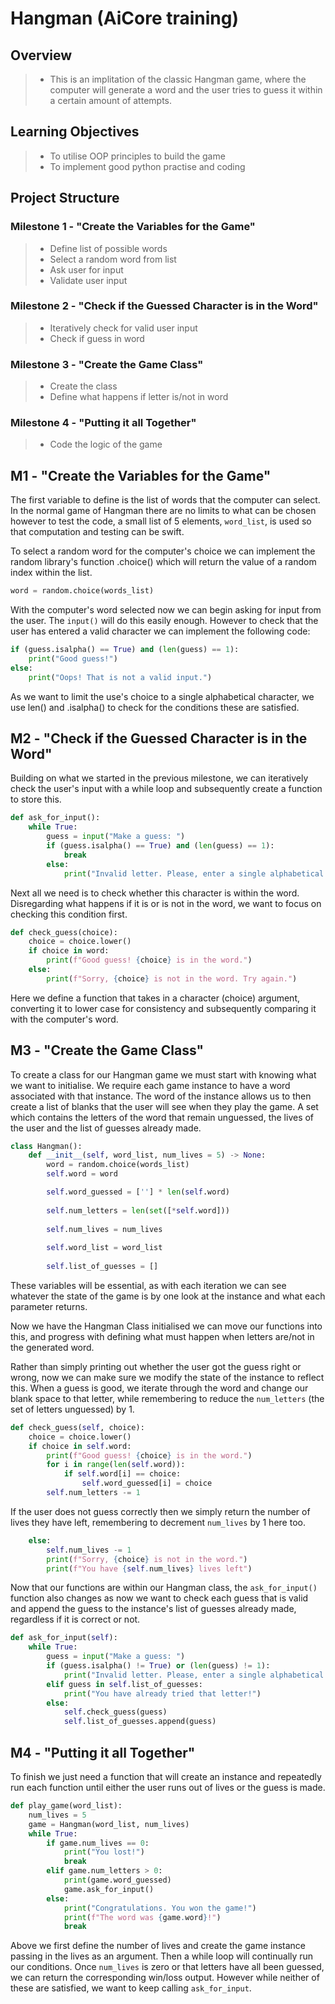 # Hangman (AiCore training)


## Overview 
> - This is an implitation of the classic Hangman game, where the computer will generate a word and the user tries to guess it within a certain amount of attempts. 

## Learning Objectives
> - To utilise OOP principles to build the game
> - To implement good python practise and coding

## Project Structure

### Milestone 1 - "Create the Variables for the Game"
> - Define list of possible words
> - Select a random word from list
> - Ask user for input
> - Validate user input

### Milestone 2 - "Check if the Guessed Character is in the Word"
> - Iteratively check for valid user input
> - Check if guess in word

### Milestone 3 - "Create the Game Class"
> - Create the class
> - Define what happens if letter is/not in word

### Milestone 4 - "Putting it all Together"
> - Code the logic of the game

## M1 - "Create the Variables for the Game"

The first variable to define is the list of words that the computer can select. In the normal game of Hangman there are no limits to what can be chosen however to test the code, a small list of 5 elements, ```word_list```, is used so that computation and testing can be swift.

To select a random word for the computer's choice we can implement the random library's function .choice() which will return the value of a random index within the list. 

```python
word = random.choice(words_list)
```

With the computer's word selected now we can begin asking for input from the user. The ```input()``` will do this easily enough. However to check that the user has entered a valid character we can implement the following code:

```python
if (guess.isalpha() == True) and (len(guess) == 1):
    print("Good guess!")
else:
    print("Oops! That is not a valid input.")
```

As we want to limit the use's choice to a single alphabetical character, we use len() and .isalpha() to check for the conditions these are satisfied.

## M2 - "Check if the Guessed Character is in the Word"

Building on what we started in the previous milestone, we can iteratively check the user's input with a while loop and subsequently create a function to store this. 

```python
def ask_for_input():
    while True:
        guess = input("Make a guess: ")
        if (guess.isalpha() == True) and (len(guess) == 1):
            break
        else:
            print("Invalid letter. Please, enter a single alphabetical character.")
```

Next all we need is to check whether this character is within the word. Disregarding what happens if it is or is not in the word, we want to focus on checking this condition first.

```python
def check_guess(choice):
    choice = choice.lower()
    if choice in word:
        print(f"Good guess! {choice} is in the word.")
    else:
        print(f"Sorry, {choice} is not in the word. Try again.")
```

Here we define a function that takes in a character (choice) argument, converting it to lower case for consistency and subsequently comparing it with the computer's word. 

## M3 - "Create the Game Class"

To create a class for our Hangman game we must start with knowing what we want to initialise. We require each game instance to have a word associated with that instance. The word of the instance allows us to then create a list of blanks that the user will see when they play the game. A set which contains the letters of the word that remain unguessed, the lives of the user and the list of guesses already made.

```python
class Hangman():
    def __init__(self, word_list, num_lives = 5) -> None:
        word = random.choice(words_list)   
        self.word = word

        self.word_guessed = [''] * len(self.word)
        
        self.num_letters = len(set([*self.word]))
        
        self.num_lives = num_lives
        
        self.word_list = word_list
        
        self.list_of_guesses = []
```

These variables will be essential, as with each iteration we can see whatever the state of the game is by one look at the instance and what each parameter returns.

Now we have the Hangman Class initialised we can move our functions into this, and progress with defining what must happen when letters are/not in the generated word. 

Rather than simply printing out whether the user got the guess right or wrong, now we can make sure we modify the state of the instance to reflect this. When a guess is good, we iterate through the word and change our blank space to that letter, while remembering to reduce the ```num_letters``` (the set of letters unguessed) by 1.

```python
def check_guess(self, choice):
    choice = choice.lower()
    if choice in self.word:
        print(f"Good guess! {choice} is in the word.")
        for i in range(len(self.word)):
            if self.word[i] == choice:
                self.word_guessed[i] = choice
        self.num_letters -= 1
```

If the user does not guess correctly then we simply return the number of lives they have left, remembering to decrement ```num_lives``` by 1 here too. 

```python           
    else:
        self.num_lives -= 1
        print(f"Sorry, {choice} is not in the word.")
        print(f"You have {self.num_lives} lives left")
```

Now that our functions are within our Hangman class, the ```ask_for_input()``` function also changes as now we want to check each guess that is valid and append the guess to the instance's list of guesses already made, regardless if it is correct or not.

```python
def ask_for_input(self):
    while True:
        guess = input("Make a guess: ")
        if (guess.isalpha() != True) or (len(guess) != 1):
            print("Invalid letter. Please, enter a single alphabetical character.")
        elif guess in self.list_of_guesses:
            print("You have already tried that letter!")
        else:
            self.check_guess(guess)
            self.list_of_guesses.append(guess) 
```

## M4 - "Putting it all Together"

To finish we just need a function that will create an instance and repeatedly run each function until either the user runs out of lives or the guess is made. 

```python
def play_game(word_list):
    num_lives = 5
    game = Hangman(word_list, num_lives)
    while True:
        if game.num_lives == 0:
            print("You lost!")
            break
        elif game.num_letters > 0:
            print(game.word_guessed)
            game.ask_for_input()
        else:
            print("Congratulations. You won the game!")
            print(f"The word was {game.word}!")
            break
```

Above we first define the number of lives and create the game instance passing in the lives as an argument. Then a while loop will continually run our conditions. Once ```num_lives``` is zero or that letters have all been guessed, we can return the corresponding win/loss output. However while neither of these are satisfied, we want to keep calling ```ask_for_input```.


